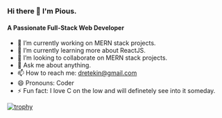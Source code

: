 ### Hi there 👋 I'm Pious.
#### A Passionate Full-Stack Web Developer

- 🔭 I’m currently working on MERN stack projects.
- 🌱 I’m currently learning more about ReactJS.
- 👯 I’m looking to collaborate on MERN stack projects.
- 💬 Ask me about anything.
- 📫 How to reach me: dretekin@gmail.com
- 😄 Pronouns: Coder
- ⚡ Fun fact: I love C on the low and will definetely see into it someday.

[![trophy](https://github-profile-trophy.vercel.app/?username=dretekin)](https://github.com/dretekin/github-profile-trophy)
